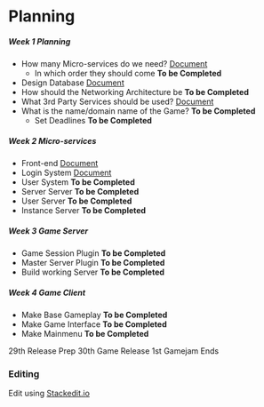# Planning

##### Week 1 Planning
* How many Micro-services do we need? [Document](micro-services.md)
    * In which order they should come **To be Completed**
* Design Database [Document](database-design.md)
* How should the Networking Architecture be **To be Completed**
* What 3rd Party Services should be used? [Document](3rd-party-services.md)
* What is the name/domain name of the Game? **To be Completed**
    * Set Deadlines **To be Completed**
##### Week 2 Micro-services
* Front-end [Document](micro_services/front-end.md)
* Login System [Document](micro_services/login-system.md)
* User System **To be Completed**
* Server Server **To be Completed**
* User Server **To be Completed**
* Instance Server **To be Completed**
##### Week 3 Game Server
* Game Session Plugin **To be Completed**
* Master Server Plugin **To be Completed**
* Build working Server **To be Completed**
##### Week 4 Game Client
* Make Base Gameplay **To be Completed**
* Make Game Interface **To be Completed**
* Make Mainmenu **To be Completed**

29th Release Prep
30th Game Release
1st Gamejam Ends

### Editing
Edit using [Stackedit.io](https://stackedit.io/app#)